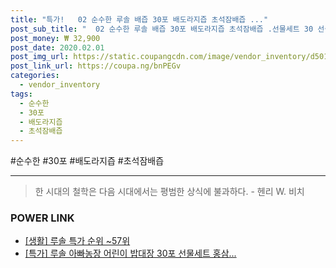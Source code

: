 ```yaml
--- 
title: "특가!   02 순수한 루솔 배즙 30포 배도라지즙 초석잠배즙 ..." 
post_sub_title: "  02 순수한 루솔 배즙 30포 배도라지즙 초석잠배즙 .선물세트 30 선물세트" 
post_money: ₩ 32,900 
post_date: 2020.02.01 
post_img_url: https://static.coupangcdn.com/image/vendor_inventory/d501/583fece417783d96659f2db772a47e7ccf8ae442f582fd9db46cd7bf92c2.png 
post_link_url: https://coupa.ng/bnPEGv 
categories: 
  - vendor_inventory 
tags: 
  - 순수한 
  - 30포 
  - 배도라지즙 
  - 초석잠배즙 
--- 
```

  #순수한 #30포 #배도라지즙 #초석잠배즙 
<hr> 

> 한 시대의 철학은 다음 시대에서는 평범한 상식에 불과하다. - 헨리 W. 비치 


### POWER LINK

* <a href="https://blog.naver.com/sakai111/221792012845" target="_blank"> [생활] 루솔 특가 순위 ~57위</a>
* <a href="https://blog.naver.com/santokki14/221792207478" target="_blank">[특가] 루솔 아빠농장 어린이 밥대장 30포 선물세트 홍삼...</a>
